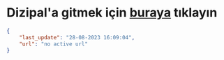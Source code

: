 # Dizipal'a gitmek için [buraya](None) tıklayın
        
```json
{
    "last_update": "28-08-2023 16:09:04",
    "url": "no active url"
}
```